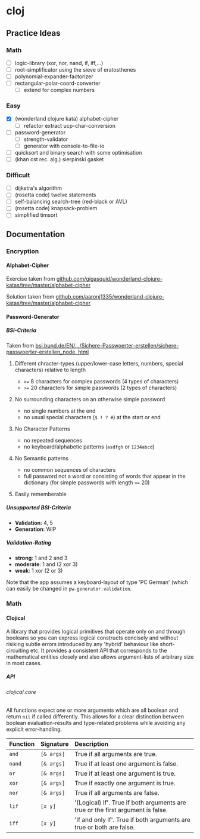 # cloj

## Practice Ideas

### Math

- [ ] logic-library (xor, nor, nand, if, iff,...)
- [ ] root-simplificator using the sieve of eratosthenes
- [ ] polynomial-expander-factorizer
- [ ] rectangular-polar-coord-converter
    - [ ] extend for complex numbers

### Easy

- [x] (wonderland clojure kata) alphabet-cipher
    - [ ] refactor extract ucp-char-conversion
- [ ] password-generator
    - [ ] strength-validator
    - [ ] generator with console-to-file-io
- [ ] quicksort and binary search with some optimisation
- [ ] (khan cst rec. alg.) sierpinski gasket

### Difficult

- [ ] dijkstra's algorithm
- [ ] (rosetta code) twelve statements
- [ ] self-balancing search-tree (red-black or AVL)
- [ ] (rosetta code) knapsack-problem
- [ ] simplified timsort

## Documentation

### Encryption

#### Alphabet-Cipher

Exercise taken from [github.com/gigasquid/wonderland-clojure-katas/tree/master/alphabet-cipher](https://github.com/gigasquid/wonderland-clojure-katas/tree/master/alphabet-cipher)

Solution taken from [github.com/aaronj1335/wonderland-clojure-katas/tree/master/alphabet-cipher](https://github.com/aaronj1335/wonderland-clojure-katas/tree/master/alphabet-cipher)

#### Password-Generator

##### BSI-Criteria

Taken from [bsi.bund.de/EN/.../Sichere-Passwoerter-erstellen/sichere-passwoerter-erstellen_node. html](https://www.bsi.bund.de/EN/Themen/Verbraucherinnen-und-Verbraucher/Informationen-und-Empfehlungen/Cyber-Sicherheitsempfehlungen/Accountschutz/Sichere-Passwoerter-erstellen/sichere-passwoerter-erstellen_node.html)

1. Different chracter-types (upper/lower-case letters, numbers, special characters) relative to length

    - `>=` 8 characters for complex passwords (4 types of characters)
    - `>=` 20 characters for simple passwords (2 types of characters)

2. No surrounding characters on an otherwise simple password

    - no single numbers at the end
    - no usual special characters (`$ ! ? #`) at the start or end

3. No Character Patterns

    - no repeated sequences
    - no keyboard/alphabetic patterns (`asdfgh` or `1234abcd`)

4. No Semantic patterns

    - no common sequences of characters
    - full password not a word or consisting of words that appear in the dictionary (for simple passwords with length
      `>=` 20)

5. Easily rememberable

##### Unsupported BSI-Criteria

- **Validation**: 4, 5
- **Generation**: WIP

##### Validation-Rating

- **strong**: 1 and 2 and 3
- **moderate**: 1 and (2 xor 3)
- **weak**: 1 xor (2 or 3)

Note that the app assumes a keyboard-layout of type 'PC German' (which can easily be changed in `pw-generator.validation`.

### Math

#### Clojical

A library that provides logical primitives that operate only on and through booleans so you can express logical constructs concisely and without risiking subtle errors introduced by any 'hybrid' behaviour like short-circuiting etc. It provides a consistent API that corresponds to the mathematical entities closely and also allows argument-lists of arbitrary size in most cases.

##### API

###### clojical.core

All functions expect one or more arguments which are all boolean and return `nil` if called differently. This allows for a clear distinction between boolean evaluation-results and type-related problems while avoiding any explicit error-handling.

| Function | Signature  | Description                                                                     |
|:---------|:-----------|:--------------------------------------------------------------------------------|
| `and`    | `[& args]` | True if all arguments are true.                                                 |
| `nand`   | `[& args]` | True if at least one argument is false.                                         |
| `or`     | `[& args]` | True if at least one argument is true.                                          |
| `xor`    | `[& args]` | True if exactly one argument is true.                                           |
| `nor`    | `[& args]` | True if all arguments are false.                                                |
| `lif`    | `[x y]`    | '(Logical) If'. True if both arguments are true or the first argument is false. |
| `iff`    | `[x y]`    | 'If and only if'. True if both arguments are true or both are false.            |
